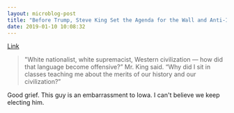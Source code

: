 ```yaml
---
layout: microblog-post
title: "Before Trump, Steve King Set the Agenda for the Wall and Anti-Immigrant Politics - The New York Times"
date: 2019-01-10 10:08:32
---
```

[Link](https://www.nytimes.com/2019/01/10/us/politics/steve-king-trump-immigration-wall.html)

> "White nationalist, white supremacist, Western civilization — how did that language become offensive?” Mr. King said. “Why did I sit in classes teaching me about the merits of our history and our civilization?”

Good grief. This guy is an embarrassment to Iowa. I can't believe we keep electing him. 
